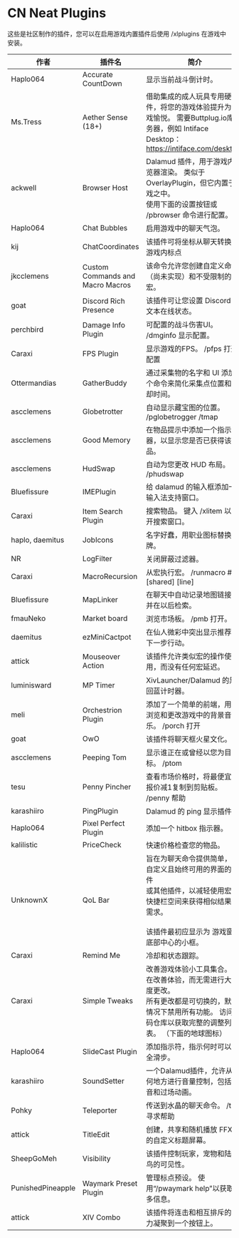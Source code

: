# CN Neat Plugins

这些是社区制作的插件，您可以在启用游戏内置插件后使用 /xlplugins 在游戏中安装。


| 作者 | 插件名 | 简介 |
|---------------|---------------|-----------------|
| Haplo064 | Accurate CountDown | 显示当前战斗倒计时。 |
| Ms.Tress | Aether Sense (18+) | 借助集成的成人玩具专用硬件，将您的游戏体验提升为游戏愉悦。 需要Buttplug.io库服务器，例如 Intiface Desktop：https://intiface.com/desktop/ |
| ackwell | Browser Host | Dalamud 插件，用于游戏内浏览器渲染。 类似于 OverlayPlugin，但它内置于游戏之中。<br>使用下面的设置按钮或 /pbrowser 命令进行配置。 |
| Haplo064 | Chat Bubbles | 启用游戏中的聊天气泡。 |
| kij | ChatCoordinates | 该插件可将坐标从聊天转换为游戏内标点 |
| jkcclemens | Custom Commands and Macro Macros | 该命令允许您创建自定义命令（尚未实现）和不受限制的宏。 |
| goat | Discord Rich Presence | 该插件可让您设置 Discord 富文本在线状态。 |
| perchbird | Damage Info Plugin | 可配置的战斗伤害UI。 /dmginfo 显示配置。 |
| Caraxi | FPS Plugin | 显示游戏的FPS。 /pfps 打开配置 |
| Ottermandias | GatherBuddy | 通过采集物的名字和 UI 添加一个命令来简化采集点位置和冷却时间。 |
| ascclemens | Globetrotter | 自动显示藏宝图的位置。 /pglobetrogger /tmap |
| ascclemens | Good Memory | 在物品提示中添加一个指示器，以显示您是否已获得该物品。 |
| ascclemens | HudSwap | 自动为您更改 HUD 布局。 /phudswap |
| Bluefissure | IMEPlugin | 给 dalamud 的输入框添加一个输入法支持窗口。 |
| Caraxi | Item Search Plugin | 搜索物品。 键入 /xlitem 以打开搜索窗口。 |
| haplo, daemitus | JobIcons | 名字好蠢，用职业图标替换名牌。 |
| NR | LogFilter | 关闭屏蔽过滤器。 |
| Caraxi | MacroRecursion | 从宏执行宏。 /runmacro ## [shared] [line] |
| Bluefissure | MapLinker | 在聊天中自动记录地图链接，并在以后检索。 |
| fmauNeko | Market board | 浏览市场板。 /pmb 打开。 |
| daemitus | ezMiniCactpot | 在仙人微彩中突出显示推荐的下一步行动。 |
| attick | Mouseover Action | 该插件允许类似宏的操作使用，而没有任何宏延迟。 |
| luminisward | MP Timer | XivLauncher/Dalamud 的黑魔回蓝计时器。 |
| meli | Orchestrion Plugin | 添加了一个简单的前端，用于浏览和更改游戏中的背景音乐。 /porch 打开 |
| goat | OwO | 该插件将聊天框火星文化。 |
| ascclemens | Peeping Tom | 显示谁正在或曾经以您为目标。 /ptom |
| tesu | Penny Pincher | 查看市场价格时，将最便宜的报价减1复制到剪贴板。 /penny 帮助 |
| karashiiro | PingPlugin | Dalamud 的 ping 显示插件。 |
| Haplo064 | Pixel Perfect Plugin | 添加一个 hitbox 指示器。 |
| kalilistic | PriceCheck | 快速价格检查您的物品。 |
| UnknownX | QoL Bar | 旨在为聊天命令提供简单，可自定义且始终可用的界面的插件<br>或其他插件，以减轻使用宏和快捷栏空间来获得相似结果的需求。<br><br>该插件最初应显示为 游戏窗口底部中心的小框。 |
| Caraxi | Remind Me | 冷却和状态跟踪。 |
| Caraxi | Simple Tweaks | 改善游戏体验小工具集合。 旨在改善体验，而无需进行大幅度更改。<br>所有更改都是可切换的，默认情况下禁用所有功能。 访问代码仓库以获取完整的调整列表。 （下面的地球图标） |
| Haplo064 | SlideCast Plugin | 添加指示符，指示何时可以安全滑步。 |
| karashiiro | SoundSetter | 一个Dalamud插件，允许从任何地方进行音量控制，包括调音和过场动画。 |
| Pohky | Teleporter | 传送到水晶的聊天命令。 /tp 寻求帮助 |
| attick | TitleEdit | 创建，共享和随机播放 FFXIV 的自定义标题屏幕。 |
| SheepGoMeh | Visibility | 该插件控制玩家，宠物和陆行鸟的可见性。 |
| PunishedPineapple | Waymark Preset Plugin | 管理标点预设。 使用“/pwaymark help”以获取更多信息。 |
| attick | XIV Combo | 该插件将连击和相互排斥的能力凝聚到一个按钮上。 |

